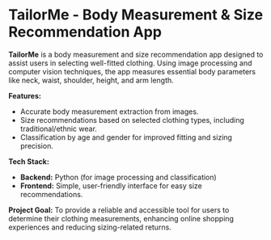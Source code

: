 # TailorMe - Body Measurement & Size Recommendation App

**TailorMe** is a body measurement and size recommendation app designed to assist users in selecting well-fitted clothing. Using image processing and computer vision techniques, the app measures essential body parameters like neck, waist, shoulder, height, and arm length.

**Features:**

- Accurate body measurement extraction from images.
- Size recommendations based on selected clothing types, including traditional/ethnic wear.
- Classification by age and gender for improved fitting and sizing precision.

**Tech Stack:**

- **Backend:** Python (for image processing and classification)
- **Frontend:** Simple, user-friendly interface for easy size recommendations.

**Project Goal:** To provide a reliable and accessible tool for users to determine their clothing measurements, enhancing online shopping experiences and reducing sizing-related returns.
